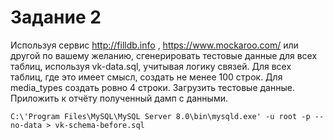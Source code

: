 # Задание 2

Используя сервис http://filldb.info , https://www.mockaroo.com/
или другой по вашему желанию, сгенерировать тестовые данные для
всех таблиц, используя vk-data.sql, учитывая логику связей.
Для всех таблиц, где это имеет смысл, создать не менее 100 строк.
Для media_types создать ровно 4 строки. Загрузить тестовые данные.
Приложить к отчёту полученный дамп с данными.

```shell
C:\'Program Files\MySQL\MySQL Server 8.0\bin\mysqld.exe' -u root -p --no-data > vk-schema-before.sql
```


